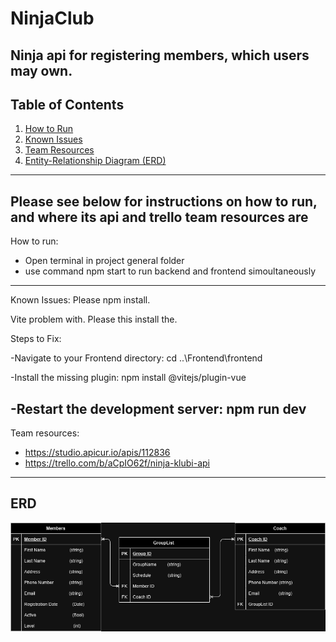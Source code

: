 # NinjaClub

Ninja api for registering members, which users may own. 
------------------------------------------------------
## Table of Contents
1. [How to Run](#how-to-run)
2. [Known Issues](#known-issues)
3. [Team Resources](#team-resources)
4. [Entity-Relationship Diagram (ERD)](#entity-relationship-diagram-erd)
------------------------------------------------------
Please see below for instructions on how to run, and where its api and trello team resources are
------------------------------------------------------
How to run:
 - Open terminal in project general folder
 - use command npm start to run backend and frontend simoultaneously
------------------------------------------------------
Known Issues:
Please npm install.

Vite problem with. Please this install the.

Steps to Fix:

-Navigate to your Frontend directory:
cd ..\Frontend\frontend

-Install the missing plugin:
npm install @vitejs/plugin-vue

-Restart the development server:
npm run dev
------------------------------------------------------
Team resources:
- https://studio.apicur.io/apis/112836
- https://trello.com/b/aCpIO62f/ninja-klubi-api
------------------------------------------------------
ERD
------------------------------------------------------
  ![ERD diagramm](NinjaClub/Ninja.drawio.png)



